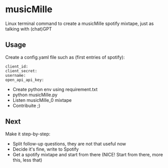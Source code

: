 # musicMille

Linux terminal command to create a musicMille spotify mixtape, just as talking with (chat)GPT

## Usage
Create a config.yaml file such as (first entries of spotify):   

    client_id: 
    client_secret: 
    username: 
    open_api_api_key: 

- Create python env using requirement.txt
- python musicMille.py
- Listen musicMille_0 mixtape
- Contribuite ;)

## Next
Make it step-by-step:
- Split follow-up questions, they are not that useful now
- Decide it's fine, write to Spotify
- Get a spotify mixtape and start from there (NICE! Start from there, more this, less that)
